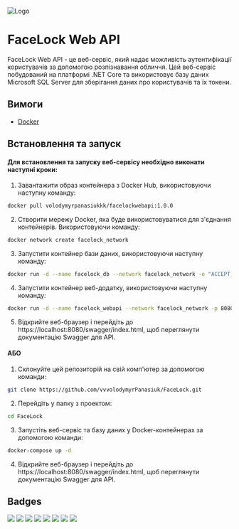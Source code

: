 ![Logo](https://www.nec.com/en/global/solutions/biometrics/img/face/face_header_sd.jpg)
# FaceLock Web API
FaceLock Web API - це веб-сервіс, який надає можливість аутентифікації користувачів за допомогою розпізнавання обличчя. 
Цей веб-сервіс побудований на платформі .NET Core та використовує базу даних Microsoft SQL Server для зберігання даних про користувачів та їх токени.

## Вимоги
- [Docker](https://www.docker.com/products/docker-desktop/)

## Встановлення та запуск

#### Для встановлення та запуску веб-сервісу необхідно виконати наступні кроки:

1. Завантажити образ контейнера з Docker Hub, використовуючи наступну команду:
```bash
docker pull volodymyrpanasiukkk/facelockwebapi:1.0.0
```
2. Створити мережу Docker, яка буде використовуватися для з'єднання контейнерів. Використовуючи команду:
```bash
docker network create facelock_network
```
3. Запустити контейнер бази даних, використовуючи наступну команду:
```bash
docker run -d --name facelock_db --network facelock_network -e "ACCEPT_EULA=Y" -e "SA_PASSWORD=P@ssw0rd" -e "MSSQL_PID=Express" -p 1433:1433 mcr.microsoft.com/mssql/server:2019-latest
```
4. Запустити контейнер веб-додатку, використовуючи наступну команду:
```bash
docker run -d --name facelock_webapi --network facelock_network -p 8080:80 -e "ASPNETCORE_ENVIRONMENT=Development" -e "DatabaseServer=facelock_db" -e "DatabasePort=1433" -e "DatabaseUser=SA" -e "DatabasePassword=P@ssw0rd" -e "DatabaseName=FaceLockDb" volodymyrpanasiukkk/facelockwebapi:1.0.0
```
5. Відкрийте веб-браузер і перейдіть до https://localhost:8080/swagger/index.html, щоб переглянути документацію Swagger для API.

#### АБО

1. Склонуйте цей репозиторій на свій комп'ютер за допомогою команди:
```bash
git clone https://github.com/vvvolodymyrPanasiuk/FaceLock.git
```
2. Перейдіть у папку з проектом:
```bash
cd FaceLock
```
3. Запустіть веб-сервіс та базу даних у Docker-контейнерах за допомогою команди:
```bash
docker-compose up -d
```
4. Відкрийте веб-браузер і перейдіть до https://localhost:8080/swagger/index.html, щоб переглянути документацію Swagger для API.


## Badges

[![](https://img.shields.io/badge/.NET-512BD4?style=for-the-badge&logo=dotnet&logoColor=white)](https://opensource.org/licenses/)
[![](https://img.shields.io/badge/C%23-239120?style=for-the-badge&logo=c-sharp&logoColor=white)]()
[![](https://img.shields.io/badge/Microsoft%20SQL%20Server-CC2927?style=for-the-badge&logo=microsoft%20sql%20server&logoColor=white)]()
[![](https://img.shields.io/badge/Docker-2CA5E0?style=for-the-badge&logo=docker&logoColor=white)](http://www.gnu.org/licenses/agpl-3.0)
[![](https://img.shields.io/badge/JWT-000000?style=for-the-badge&logo=JSON%20web%20tokens&logoColor=white)]()
[![](https://img.shields.io/badge/Postman-FF6C37?style=for-the-badge&logo=Postman&logoColor=white)]()
[![](https://img.shields.io/badge/Swagger-85EA2D?style=for-the-badge&logo=Swagger&logoColor=white)]()
[![](https://img.shields.io/badge/GitHub-100000?style=for-the-badge&logo=github&logoColor=white)]()



